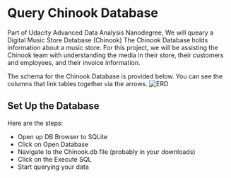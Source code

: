 # Query Chinook Database
Part of Udacity Advanced Data Analysis Nanodegree, We will queary a Digital Music Store Database (Chinook)
The Chinook Database holds information about a music store. For this project, we will be assisting the Chinook team with understanding the media in their store, their customers and employees, and their invoice information. 

The schema for the Chinook Database is provided below. You can see the columns that link tables together via the arrows.
![ERD](https://i.imgur.com/6kaqsXe.png)

## Set Up the Database
Here are the steps:
- Open up DB Browser to SQLite
- Click on Open Database
- Navigate to the Chinook.db file (probably in your downloads)
- Click on the Execute SQL
- Start querying your data
